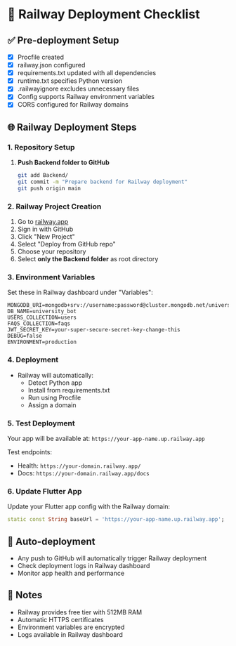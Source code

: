 # 🚀 Railway Deployment Checklist

## ✅ Pre-deployment Setup
- [x] Procfile created
- [x] railway.json configured 
- [x] requirements.txt updated with all dependencies
- [x] runtime.txt specifies Python version
- [x] .railwayignore excludes unnecessary files
- [x] Config supports Railway environment variables
- [x] CORS configured for Railway domains

## 🌐 Railway Deployment Steps

### 1. Repository Setup
1. **Push Backend folder to GitHub**
   ```bash
   git add Backend/
   git commit -m "Prepare backend for Railway deployment"
   git push origin main
   ```

### 2. Railway Project Creation
1. Go to [railway.app](https://railway.app)
2. Sign in with GitHub
3. Click "New Project"
4. Select "Deploy from GitHub repo"
5. Choose your repository
6. Select **only the Backend folder** as root directory

### 3. Environment Variables
Set these in Railway dashboard under "Variables":
```
MONGODB_URI=mongodb+srv://username:password@cluster.mongodb.net/university_bot
DB_NAME=university_bot
USERS_COLLECTION=users
FAQS_COLLECTION=faqs
JWT_SECRET_KEY=your-super-secure-secret-key-change-this
DEBUG=false
ENVIRONMENT=production
```

### 4. Deployment
- Railway will automatically:
  - Detect Python app
  - Install from requirements.txt
  - Run using Procfile
  - Assign a domain

### 5. Test Deployment
Your app will be available at: `https://your-app-name.up.railway.app`

Test endpoints:
- Health: `https://your-domain.railway.app/`
- Docs: `https://your-domain.railway.app/docs`

### 6. Update Flutter App
Update your Flutter app config with the Railway domain:
```dart
static const String baseUrl = 'https://your-app-name.up.railway.app';
```

## 🔄 Auto-deployment
- Any push to GitHub will automatically trigger Railway deployment
- Check deployment logs in Railway dashboard
- Monitor app health and performance

## 📝 Notes
- Railway provides free tier with 512MB RAM
- Automatic HTTPS certificates
- Environment variables are encrypted
- Logs available in Railway dashboard
